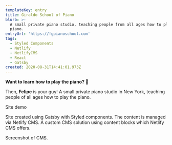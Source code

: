 ```yaml
---
templateKey: entry
title: Giraldo School of Piano
blurb: >-
  A small private piano studio, teaching people from all ages how to play the
  piano. 
entryUrl: 'https://fgpianoschool.com'
tags:
  - Styled Components
  - Netlify
  - NetlifyCMS
  - React
  - Gatsby
created: 2020-08-31T14:41:01.973Z
---
```

**Want to learn how to play the piano? 🎹**

Then, **Felipe** is your guy! A small private piano studio in New York, teaching people of all ages how to play the piano. 

<span class="entryMedia" thumb="" full="" type="video">Site demo</span>

Site created using Gatsby with Styled components. The content is managed via Netlify CMS. A custom CMS solution using content blocks which Netlify CMS offers.

<span class="entryMedia" thumb="https://res.cloudinary.com/dgjsyaqlh/image/upload/v1598885357/Screen_Shot_2020-08-31_at_10.46.58_AM_ibsnsb.png" full="https://res.cloudinary.com/dgjsyaqlh/image/upload/v1598885357/Screen_Shot_2020-08-31_at_10.46.58_AM_ibsnsb.png" type="image">Screenshot of CMS.</span>
